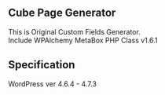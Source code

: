 ## Cube Page Generator
This is Original Custom Fields Generator.  
Include WPAlchemy MetaBox PHP Class v1.6.1

## Specification
WordPress ver 4.6.4 - 4.7.3
